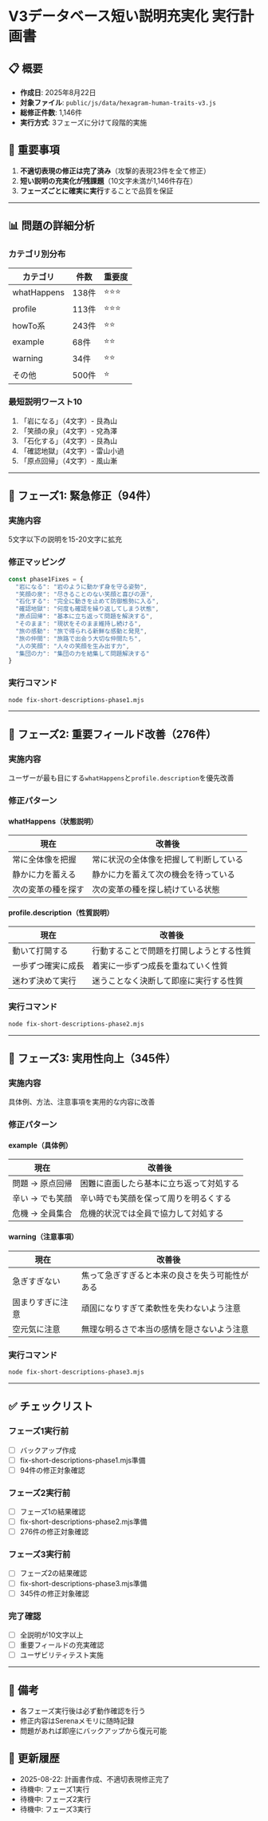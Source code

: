 # V3データベース短い説明充実化 実行計画書

## 📋 概要
- **作成日**: 2025年8月22日
- **対象ファイル**: `public/js/data/hexagram-human-traits-v3.js`
- **総修正件数**: 1,146件
- **実行方式**: 3フェーズに分けて段階的実施

## 🚨 重要事項
1. **不適切表現の修正は完了済み**（攻撃的表現23件を全て修正）
2. **短い説明の充実化が残課題**（10文字未満が1,146件存在）
3. **フェーズごとに確実に実行**することで品質を保証

---

## 📊 問題の詳細分析

### カテゴリ別分布
| カテゴリ | 件数 | 重要度 |
|---------|------|--------|
| whatHappens | 138件 | ⭐⭐⭐ |
| profile | 113件 | ⭐⭐⭐ |
| howTo系 | 243件 | ⭐⭐ |
| example | 68件 | ⭐⭐ |
| warning | 34件 | ⭐⭐ |
| その他 | 500件 | ⭐ |

### 最短説明ワースト10
1. 「岩になる」（4文字）- 艮為山
2. 「笑顔の泉」（4文字）- 兌為澤
3. 「石化する」（4文字）- 艮為山
4. 「確認地獄」（4文字）- 雷山小過
5. 「原点回帰」（4文字）- 風山漸

---

## 🎯 フェーズ1: 緊急修正（94件）

### 実施内容
5文字以下の説明を15-20文字に拡充

### 修正マッピング
```javascript
const phase1Fixes = {
  "岩になる": "岩のように動かず身を守る姿勢",
  "笑顔の泉": "尽きることのない笑顔と喜びの源",
  "石化する": "完全に動きを止めて防御態勢に入る",
  "確認地獄": "何度も確認を繰り返してしまう状態",
  "原点回帰": "基本に立ち返って問題を解決する",
  "そのまま": "現状をそのまま維持し続ける",
  "旅の感動": "旅で得られる新鮮な感動と発見",
  "旅の仲間": "旅路で出会う大切な仲間たち",
  "人の笑顔": "人々の笑顔を生み出す力",
  "集団の力": "集団の力を結集して問題解決する"
}
```

### 実行コマンド
```bash
node fix-short-descriptions-phase1.mjs
```

---

## 🎯 フェーズ2: 重要フィールド改善（276件）

### 実施内容
ユーザーが最も目にする`whatHappens`と`profile.description`を優先改善

### 修正パターン

#### whatHappens（状態説明）
| 現在 | 改善後 |
|-----|--------|
| 常に全体像を把握 | 常に状況の全体像を把握して判断している |
| 静かに力を蓄える | 静かに力を蓄えて次の機会を待っている |
| 次の変革の種を探す | 次の変革の種を探し続けている状態 |

#### profile.description（性質説明）
| 現在 | 改善後 |
|-----|--------|
| 動いて打開する | 行動することで問題を打開しようとする性質 |
| 一歩ずつ確実に成長 | 着実に一歩ずつ成長を重ねていく性質 |
| 迷わず決めて実行 | 迷うことなく決断して即座に実行する性質 |

### 実行コマンド
```bash
node fix-short-descriptions-phase2.mjs
```

---

## 🎯 フェーズ3: 実用性向上（345件）

### 実施内容
具体例、方法、注意事項を実用的な内容に改善

### 修正パターン

#### example（具体例）
| 現在 | 改善後 |
|-----|--------|
| 問題 → 原点回帰 | 困難に直面したら基本に立ち返って対処する |
| 辛い → でも笑顔 | 辛い時でも笑顔を保って周りを明るくする |
| 危機 → 全員集合 | 危機的状況では全員で協力して対処する |

#### warning（注意事項）
| 現在 | 改善後 |
|-----|--------|
| 急ぎすぎない | 焦って急ぎすぎると本来の良さを失う可能性がある |
| 固まりすぎに注意 | 頑固になりすぎて柔軟性を失わないよう注意 |
| 空元気に注意 | 無理な明るさで本当の感情を隠さないよう注意 |

### 実行コマンド
```bash
node fix-short-descriptions-phase3.mjs
```

---

## ✅ チェックリスト

### フェーズ1実行前
- [ ] バックアップ作成
- [ ] fix-short-descriptions-phase1.mjs準備
- [ ] 94件の修正対象確認

### フェーズ2実行前
- [ ] フェーズ1の結果確認
- [ ] fix-short-descriptions-phase2.mjs準備
- [ ] 276件の修正対象確認

### フェーズ3実行前
- [ ] フェーズ2の結果確認
- [ ] fix-short-descriptions-phase3.mjs準備
- [ ] 345件の修正対象確認

### 完了確認
- [ ] 全説明が10文字以上
- [ ] 重要フィールドの充実確認
- [ ] ユーザビリティテスト実施

---

## 📝 備考
- 各フェーズ実行後は必ず動作確認を行う
- 修正内容はSerenaメモリに随時記録
- 問題があれば即座にバックアップから復元可能

## 🔄 更新履歴
- 2025-08-22: 計画書作成、不適切表現修正完了
- 待機中: フェーズ1実行
- 待機中: フェーズ2実行
- 待機中: フェーズ3実行